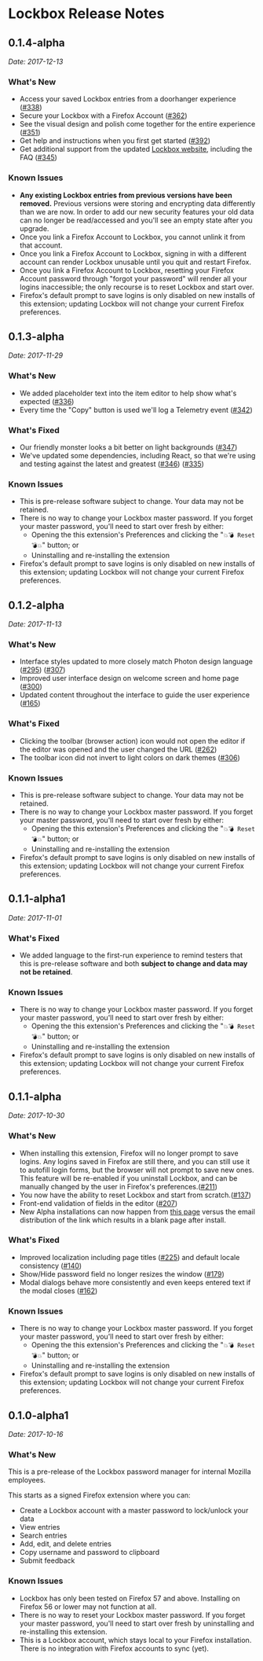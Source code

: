 # Lockbox Release Notes

## 0.1.4-alpha

_Date: 2017-12-13_

### What's New

- Access your saved Lockbox entries from a doorhanger experience ([#338](https://github.com/mozilla-lockbox/lockbox-extension/pull/362))
- Secure your Lockbox with a Firefox Account ([#362](https://github.com/mozilla-lockbox/lockbox-extension/pull/362))
- See the visual design and polish come together for the entire experience ([#351](https://github.com/mozilla-lockbox/lockbox-extension/pull/351))
- Get help and instructions when you first get started ([#392](https://github.com/mozilla-lockbox/lockbox-extension/issues/392))
- Get additional support from the updated [Lockbox website](https://mozilla-lockbox.github.io/lockbox-extension/), including the FAQ ([#345](https://github.com/mozilla-lockbox/lockbox-extension/issues/345))

### Known Issues

* **Any existing Lockbox entries from previous versions have been removed.** Previous versions were storing and encrypting data differently than we are now. In order to add our new security features your old data can no longer be read/accessed and you'll see an empty state after you upgrade.
* Once you link a Firefox Account to Lockbox, you cannot unlink it from that account.
* Once you link a Firefox Account to Lockbox, signing in with a different account can render Lockbox unusable until you quit and restart Firefox.
* Once you link a Firefox Account to Lockbox, resetting your Firefox Account password through "forgot your password" will render all your logins inaccessible; the only recourse is to reset Lockbox and start over.
* Firefox's default prompt to save logins is only disabled on new installs of this extension; updating Lockbox will not change your current Firefox preferences.

## 0.1.3-alpha

_Date: 2017-11-29_

### What's New

* We added placeholder text into the item editor to help show what's expected  ([#336](https://github.com/mozilla-lockbox/lockbox-extension/pull/336))
* Every time the "Copy" button is used we'll log a Telemetry event ([#342](https://github.com/mozilla-lockbox/lockbox-extension/pull/342))

### What's Fixed

* Our friendly monster looks a bit better on light backgrounds ([#347](https://github.com/mozilla-lockbox/lockbox-extension/pull/347))
* We've updated some dependencies, including React, so that we're using and testing against the latest and greatest ([#346](https://github.com/mozilla-lockbox/lockbox-extension/pull/346)) ([#335](https://github.com/mozilla-lockbox/lockbox-extension/pull/335))

### Known Issues

* This is pre-release software subject to change. Your data may not be retained.
* There is no way to change your Lockbox master password. If you forget your master password, you'll need to start over fresh by either:
  - Opening the this extension's Preferences and clicking the "`💥💣 Reset 💣💥`" button; or
  - Uninstalling and re-installing the extension
* Firefox's default prompt to save logins is only disabled on new installs of this extension; updating Lockbox will not change your current Firefox preferences.

## 0.1.2-alpha

_Date: 2017-11-13_

### What's New

* Interface styles updated to more closely match Photon design language ([#295](https://github.com/mozilla-lockbox/lockbox-extension/pull/295)) ([#307](https://github.com/mozilla-lockbox/lockbox-extension/pull/307))
* Improved user interface design on welcome screen and home page ([#300](https://github.com/mozilla-lockbox/lockbox-extension/issues/300))
* Updated content throughout the interface to guide the user experience ([#165](https://github.com/mozilla-lockbox/lockbox-extension/issues/165))

### What's Fixed

* Clicking the toolbar (browser action) icon would not open the editor if the editor was opened and the user changed the URL ([#262](https://github.com/mozilla-lockbox/lockbox-extension/issues/262))
* The toolbar icon did not invert to light colors on dark themes ([#306](https://github.com/mozilla-lockbox/lockbox-extension/pull/306))

### Known Issues

* This is pre-release software subject to change. Your data may not be retained.
* There is no way to change your Lockbox master password. If you forget your master password, you'll need to start over fresh by either:
  - Opening the this extension's Preferences and clicking the "`💥💣 Reset 💣💥`" button; or
  - Uninstalling and re-installing the extension
* Firefox's default prompt to save logins is only disabled on new installs of this extension; updating Lockbox will not change your current Firefox preferences.

## 0.1.1-alpha1

_Date: 2017-11-01_

### What's Fixed

* We added language to the first-run experience to remind testers that this is pre-release software and both **subject to change and data may not be retained**.

### Known Issues

* There is no way to change your Lockbox master password.  If you forget your master password, you'll need to start over fresh by either:
  - Opening the this extension's Preferences and clicking the "`💥💣 Reset 💣💥`" button; or
  - Uninstalling and re-installing the extension
* Firefox's default prompt to save logins is only disabled on new installs of this extension; updating Lockbox will not change your current Firefox preferences.

## 0.1.1-alpha

_Date: 2017-10-30_

### What's New

* When installing this extension, Firefox will no longer prompt to save logins. Any logins saved in Firefox are still there, and you can still use it to autofill login forms, but the browser will not prompt to save new ones. This feature will be re-enabled if you uninstall Lockbox, and can be manually changed by the user in Firefox's preferences.([#211](https://github.com/mozilla-lockbox/lockbox-extension/issues/211))
* You now have the ability to reset Lockbox and start from scratch.([#137](https://github.com/mozilla-lockbox/lockbox-extension/issues/137))
* Front-end validation of fields in the editor ([#207](https://github.com/mozilla-lockbox/lockbox-extension/issues/207))
* New Alpha installations can now happen from [this page](https://mozilla-lockbox.github.io/lockbox-extension/) versus the email distribution of the link which results in a blank page after install.

### What's Fixed

* Improved localization including page titles ([#225](https://github.com/mozilla-lockbox/lockbox-extension/issues/225)) and default locale consistency ([#140](https://github.com/mozilla-lockbox/lockbox-extension/issues/140))
* Show/Hide password field no longer resizes the window ([#179](https://github.com/mozilla-lockbox/lockbox-extension/issues/179))
* Modal dialogs behave more consistently and even keeps entered text if the modal closes ([#162](https://github.com/mozilla-lockbox/lockbox-extension/issues/162))

### Known Issues

* There is no way to change your Lockbox master password.  If you forget your master password, you'll need to start over fresh by either:
  - Opening the this extension's Preferences and clicking the "`💥💣 Reset 💣💥`" button; or
  - Uninstalling and re-installing the extension
* Firefox's default prompt to save logins is only disabled on new installs of this extension; updating Lockbox will not change your current Firefox preferences.

## 0.1.0-alpha1

_Date: 2017-10-16_

### What's New

This is a pre-release of the Lockbox password manager for internal Mozilla employees.

This starts as a signed Firefox extension where you can:

* Create a Lockbox account with a master password to lock/unlock your data
* View entries
* Search entries
* Add, edit, and delete entries
* Copy username and password to clipboard
* Submit feedback

### Known Issues

* Lockbox has only been tested on Firefox 57 and above.  Installing on Firefox 56 or lower may not function at all.
* There is no way to reset your Lockbox master password. If you forget your master password, you'll need to start over fresh by uninstalling and re-installing this extension.
* This is a Lockbox account, which stays local to your Firefox installation. There is no integration with Firefox accounts to sync (yet).
